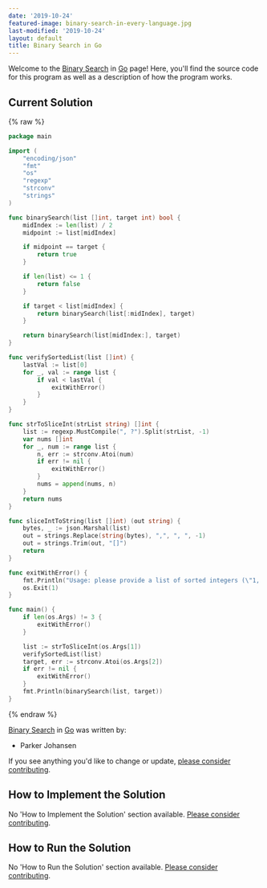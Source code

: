 ```yaml
---
date: '2019-10-24'
featured-image: binary-search-in-every-language.jpg
last-modified: '2019-10-24'
layout: default
title: Binary Search in Go
---
```


Welcome to the [Binary Search](https://sampleprograms.io/projects/binary-search) in [Go](https://sampleprograms.io/languages/go) page! Here, you'll find the source code for this program as well as a description of how the program works.

## Current Solution

{% raw %}

```go
package main

import (
    "encoding/json"
    "fmt"
    "os"
    "regexp"
    "strconv"
    "strings"
)

func binarySearch(list []int, target int) bool {
    midIndex := len(list) / 2
    midpoint := list[midIndex]

    if midpoint == target {
        return true
    }

    if len(list) <= 1 {
        return false
    }

    if target < list[midIndex] {
        return binarySearch(list[:midIndex], target)
    }

    return binarySearch(list[midIndex:], target)
}

func verifySortedList(list []int) {
    lastVal := list[0]
    for _, val := range list {
        if val < lastVal {
            exitWithError()
        }
    }
}

func strToSliceInt(strList string) []int {
    list := regexp.MustCompile(", ?").Split(strList, -1)
    var nums []int
    for _, num := range list {
        n, err := strconv.Atoi(num)
        if err != nil {
            exitWithError()
        }
        nums = append(nums, n)
    }
    return nums
}

func sliceIntToString(list []int) (out string) {
    bytes, _ := json.Marshal(list)
    out = strings.Replace(string(bytes), ",", ", ", -1)
    out = strings.Trim(out, "[]")
    return
}

func exitWithError() {
    fmt.Println("Usage: please provide a list of sorted integers (\"1, 4, 5, 11, 12\") and the integer to find (\"11\")")
    os.Exit(1)
}

func main() {
    if len(os.Args) != 3 {
        exitWithError()
    }

    list := strToSliceInt(os.Args[1])
    verifySortedList(list)
    target, err := strconv.Atoi(os.Args[2])
    if err != nil {
        exitWithError()
    }
    fmt.Println(binarySearch(list, target))
}
```

{% endraw %}

[Binary Search](https://sampleprograms.io/projects/binary-search) in [Go](https://sampleprograms.io/languages/go) was written by:

- Parker Johansen

If you see anything you'd like to change or update, [please consider contributing](https://github.com/TheRenegadeCoder/sample-programs).

## How to Implement the Solution

No 'How to Implement the Solution' section available. [Please consider contributing](https://github.com/TheRenegadeCoder/sample-programs-website).

## How to Run the Solution

No 'How to Run the Solution' section available. [Please consider contributing](https://github.com/TheRenegadeCoder/sample-programs-website).